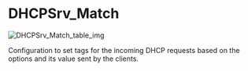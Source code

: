 # DHCPSrv_Match

![DHCPSrv_Match_table_img](http://www.plantuml.com/plantuml/img/SoWkIImgAStDuKhEIImkLd3nS0w83qujAaijKh2nKT08qSd9JCyeIIzAJStJLB2pGr8MN5GMxvjOafo1NI4Nib6wkdQeUhYu75BpKa3s0W00)

Configuration to set tags for the incoming DHCP requests based on the options
and its value sent by the clients.

